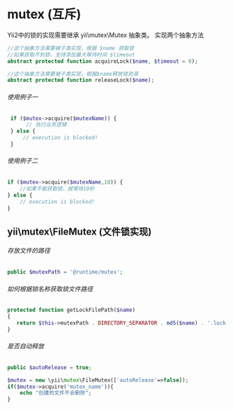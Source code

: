 # mutex (互斥)

Yii2中的锁的实现需要继承 yii\mutex\Mutex 抽象类。
实现两个抽象方法

```php
//这个抽象方法需要被子类实现，根据 $name 获取锁
//如果获取不到锁，支持添加最大等待时间 $timeout
abstract protected function acquireLock($name, $timeout = 0);

//这个抽象方法需要被子类实现，根据$name释放锁资源
abstract protected function releaseLock($name);
```

###### 使用例子一

```php
 if ($mutex->acquire($mutexName)) {
      // 执行业务逻辑
 } else {
     // execution is blocked!
 }
```

###### 使用例子二

```php
if ($mutex->acquire($mutexName,10)) {
    //如果不能获取锁，就等待10秒
} else {
    // execution is blocked!
}
```

## yii\mutex\FileMutex (文件锁实现)
###### 存放文件的路径

```php
public $mutexPath = '@runtime/mutex';
```

###### 如何根据锁名称获取锁文件路径

```php
protected function getLockFilePath($name)
{
   return $this->mutexPath . DIRECTORY_SEPARATOR . md5($name) . '.lock';
}
```

###### 是否自动释放

```php
public $autoRelease = true;
```

```php
$mutex = new \yii\mutex\FileMutex(['autoRelease'=>false]);
if($mutex->acquire('mutex_name')){
    echo "创建的文件不会删除";
}
```



